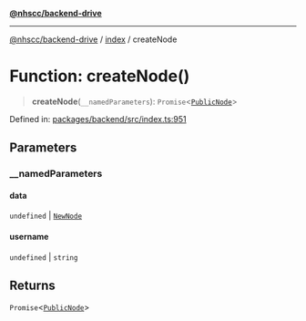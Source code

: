 [**@nhscc/backend-drive**](../../README.md)

***

[@nhscc/backend-drive](../../README.md) / [index](../README.md) / createNode

# Function: createNode()

> **createNode**(`__namedParameters`): `Promise`\<[`PublicNode`](../../db/type-aliases/PublicNode.md)\>

Defined in: [packages/backend/src/index.ts:951](https://github.com/nhscc/drive.api.hscc.bdpa.org/blob/cc6ab5a21520f62a19ce4eb5924de51caa830ea7/packages/backend/src/index.ts#L951)

## Parameters

### \_\_namedParameters

#### data

`undefined` \| [`NewNode`](../../db/type-aliases/NewNode.md)

#### username

`undefined` \| `string`

## Returns

`Promise`\<[`PublicNode`](../../db/type-aliases/PublicNode.md)\>

